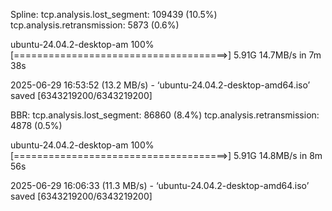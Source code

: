Spline:
tcp.analysis.lost_segment: 109439 (10.5%)
tcp.analysis.retransmission: 5873 (0.6%)

ubuntu-24.04.2-desktop-am 100%[=====================================>]   5.91G  14.7MB/s    in 7m 38s

2025-06-29 16:53:52 (13.2 MB/s) - ‘ubuntu-24.04.2-desktop-amd64.iso’ saved [6343219200/6343219200]

BBR:
tcp.analysis.lost_segment: 86860 (8.4%)
tcp.analysis.retransmission: 4878 (0.5%)

ubuntu-24.04.2-desktop-am 100%[=====================================>]   5.91G  14.8MB/s    in 8m 56s

2025-06-29 16:06:33 (11.3 MB/s) - ‘ubuntu-24.04.2-desktop-amd64.iso’ saved [6343219200/6343219200]



